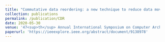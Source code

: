```yaml
---
title: "Commutative data reordering: a new technique to reduce data movement energy on sparse inference workloads"
collection: publications
permalink: /publication/CDR
date: 2020-05-30
venue: '47<sup>th</sup> Annual International Symposium on Computer Architecture (ISCA)'
paperurl: 'https://ieeexplore.ieee.org/abstract/document/9138978'
---
```

